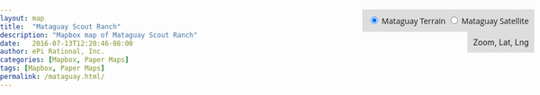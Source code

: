 ```yaml
---
layout: map
title:  "Mataguay Scout Ranch"
description: "Mapbox map of Mataguay Scout Ranch"
date:   2016-07-13T12:20:46-08:00
author: ePi Rational, Inc.
categories: [Mapbox, Paper Maps]
tags: [Mapbox, Paper Maps]
permalink: /mataguay.html/
---
```



<style>
body { margin:0; padding:0; }
#map { position:absolute; top:0; bottom:0; width:100%; }
#menu {
    margin: 10px;
    padding: 10px;
    position: absolute;
    right: 0;
    top:10px;
    z-index: 1000;
    background: #ddd;
    font-family: 'Open Sans', sans-serif;
}

#zoom-level {
  margin: 10px;
  padding: 10px;
  position: absolute;
  right: 0;
  top:50px;
  z-index: 1000;
  background: #ddd;
}
</style>

<div id='map'></div>
<div id='zoom-level'>Zoom, Lat, Lng</div>
<div id='menu'>
    <input id='cio2e6fys0019b7m1trgz41mq' type='radio' name='rtoggle' value='cio2e6fys0019b7m1trgz41mq' checked='checked'>
    <label for='basic'>Mataguay Terrain</label>
    <input id='ciq02fkln0029cam150q00h3h' type='radio' name='rtoggle' value='ciq02fkln0029cam150q00h3h'>
    <label for='satellite'>Mataguay Satellite</label>
</div>
<script>
var map = new mapboxgl.Map({
    container: 'map',
    style: 'mapbox://styles/roblabs/cio2e6fys0019b7m1trgz41mq',
    zoom: 13,
    maxZoom: 16,
    center: [-116.641194, 33.199951]
});

map.addControl(new mapboxgl.Navigation({position: 'top-left'}));

var layerList = document.getElementById('menu');
var inputs = layerList.getElementsByTagName('input');

function switchLayer(layer) {
    var layerId = layer.target.id;
    map.setStyle('mapbox://styles/roblabs/' + layerId);
}

for (var i = 0; i < inputs.length; i++) {
    inputs[i].onclick = switchLayer;
}

function ZoomOrDragEnd(){
  var zoom = map.getZoom();
  var center = map.getCenter().toArray();

  var zoomOutput = parseFloat(zoom).toFixed(2);
  var centerOutput = parseFloat(center[1]).toFixed(4) + ', ' + parseFloat(center[0]).toFixed(4);
  document.getElementById('zoom-level').innerHTML = 'Zoom, Lat, Lng:  ' + zoomOutput + ', ' + centerOutput;
}

map.on('zoomend', function(){
  ZoomOrDragEnd();
});

map.on('moveend', function(){
  ZoomOrDragEnd();
});

</script>
